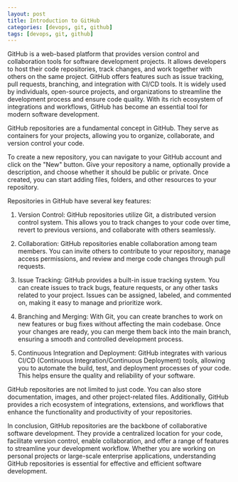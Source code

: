 ```yaml
---
layout: post
title: Introduction to GitHub
categories: [devops, git, github]
tags: [devops, git, github]
---
```


GitHub is a web-based platform that provides version control and collaboration tools for software development projects. It allows developers to host their code repositories, track changes, and work together with others on the same project. GitHub offers features such as issue tracking, pull requests, branching, and integration with CI/CD tools. It is widely used by individuals, open-source projects, and organizations to streamline the development process and ensure code quality. With its rich ecosystem of integrations and workflows, GitHub has become an essential tool for modern software development.


GitHub repositories are a fundamental concept in GitHub. They serve as containers for your projects, allowing you to organize, collaborate, and version control your code.

To create a new repository, you can navigate to your GitHub account and click on the "New" button. Give your repository a name, optionally provide a description, and choose whether it should be public or private. Once created, you can start adding files, folders, and other resources to your repository.

Repositories in GitHub have several key features:

1. Version Control: GitHub repositories utilize Git, a distributed version control system. This allows you to track changes to your code over time, revert to previous versions, and collaborate with others seamlessly.

2. Collaboration: GitHub repositories enable collaboration among team members. You can invite others to contribute to your repository, manage access permissions, and review and merge code changes through pull requests.

3. Issue Tracking: GitHub provides a built-in issue tracking system. You can create issues to track bugs, feature requests, or any other tasks related to your project. Issues can be assigned, labeled, and commented on, making it easy to manage and prioritize work.

4. Branching and Merging: With Git, you can create branches to work on new features or bug fixes without affecting the main codebase. Once your changes are ready, you can merge them back into the main branch, ensuring a smooth and controlled development process.

5. Continuous Integration and Deployment: GitHub integrates with various CI/CD (Continuous Integration/Continuous Deployment) tools, allowing you to automate the build, test, and deployment processes of your code. This helps ensure the quality and reliability of your software.

GitHub repositories are not limited to just code. You can also store documentation, images, and other project-related files. Additionally, GitHub provides a rich ecosystem of integrations, extensions, and workflows that enhance the functionality and productivity of your repositories.

In conclusion, GitHub repositories are the backbone of collaborative software development. They provide a centralized location for your code, facilitate version control, enable collaboration, and offer a range of features to streamline your development workflow. Whether you are working on personal projects or large-scale enterprise applications, understanding GitHub repositories is essential for effective and efficient software development.